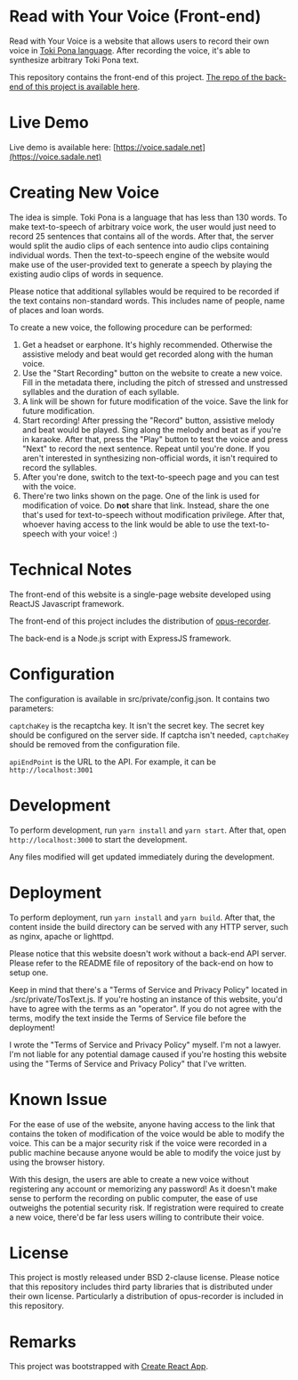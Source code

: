 # Read with Your Voice (Front-end)

Read with Your Voice is a website that allows users to record their own voice in [Toki Pona language](http://tokipona.org/). After recording the voice, it's able to synthesize arbitrary Toki Pona text.

This repository contains the front-end of this project. [The repo of the back-end of this project is available here](https://github.com/SadaleNet/ReadWithYourVoiceApi).

# Live Demo

Live demo is available here: [https://voice.sadale.net](https://voice.sadale.net)

# Creating New Voice

The idea is simple. Toki Pona is a language that has less than 130 words. To make text-to-speech of arbitrary voice work, the user would just need to record 25 sentences that contains all of the words. After that, the server would split the audio clips of each sentence into audio clips containing individual words. Then the text-to-speech engine of the website would make use of the user-provided text to generate a speech by playing the existing audio clips of words in sequence.

Please notice that additional syllables would be required to be recorded if the text contains non-standard words. This includes name of people, name of places and loan words.

To create a new voice, the following procedure can be performed:

1. Get a headset or earphone. It's highly recommended. Otherwise the assistive melody and beat would get recorded along with the human voice.
2. Use the "Start Recording" button on the website to create a new voice. Fill in the metadata there, including the pitch of stressed and unstressed syllables and the duration of each syllable.
3. A link will be shown for future modification of the voice. Save the link for future modification.
4. Start recording! After pressing the "Record" button, assistive melody and beat would be played. Sing along the melody and beat as if you're in karaoke. After that, press the "Play" button to test the voice and press "Next" to record the next sentence. Repeat until you're done. If you aren't interested in synthesizing non-official words, it isn't required to record the syllables.
5. After you're done, switch to the text-to-speech page and you can test with the voice.
6. There're two links shown on the page. One of the link is used for modification of voice. Do **not** share that link. Instead, share the one that's used for text-to-speech without modification privilege. After that, whoever having access to the link would be able to use the text-to-speech with your voice! :)

# Technical Notes

The front-end of this website is a single-page website developed using ReactJS Javascript framework.

The front-end of this project includes the distribution of [opus-recorder](https://github.com/chris-rudmin/opus-recorder).

The back-end is a Node.js script with ExpressJS framework.

# Configuration

The configuration is available in src/private/config.json. It contains two parameters:

`captchaKey` is the recaptcha key. It isn't the secret key. The secret key should be configured on the server side. If captcha isn't needed, `captchaKey` should be removed from the configuration file.

`apiEndPoint` is the URL to the API. For example, it can be `http://localhost:3001`

# Development

To perform development, run `yarn install` and `yarn start`. After that, open `http://localhost:3000` to start the development.

Any files modified will get updated immediately during the development.

# Deployment

To perform deployment, run `yarn install` and `yarn build`. After that, the content inside the build directory can be served with any HTTP server, such as nginx, apache or lighttpd.

Please notice that this website doesn't work without a back-end API server. Please refer to the README file of repository of the back-end on how to setup one.

Keep in mind that there's a "Terms of Service and Privacy Policy" located in ./src/private/TosText.js. If you're hosting an instance of this website, you'd have to agree with the terms as an "operator". If you do not agree with the terms, modify the text inside the Terms of Service file before the deployment!

I wrote the "Terms of Service and Privacy Policy" myself. I'm not a lawyer. I'm not liable for any potential damage caused if you're hosting this website using the "Terms of Service and Privacy Policy" that I've written.

# Known Issue

For the ease of use of the website, anyone having access to the link that contains the token of modification of the voice would be able to modify the voice. This can be a major security risk if the voice were recorded in a public machine because anyone would be able to modify the voice just by using the browser history.

With this design, the users are able to create a new voice without registering any account or memorizing any password! As it doesn't make sense to perform the recording on public computer, the ease of use outweighs the potential security risk. If registration were required to create a new voice, there'd be far less users willing to contribute their voice.

# License

This project is mostly released under BSD 2-clause license. Please notice that this repository includes third party libraries that is distributed under their own license. Particularly a distribution of opus-recorder is included in this repository.

# Remarks

This project was bootstrapped with [Create React App](https://github.com/facebook/create-react-app).
